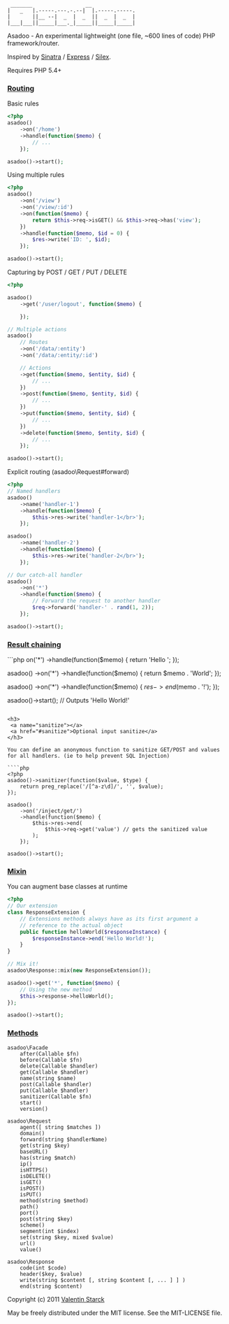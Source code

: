 ```
 _______                 __              
|   _   |.-----.---.-.--|  |.-----.-----.
|       ||__ --|  _  |  _  ||  _  |  _  |
|___|___||_____|___._|_____||_____|_____|
```

Asadoo - An experimental lightweight (one file, ~600 lines of code) PHP framework/router.

Inspired by [Sinatra](http://www.sinatrarb.com/ "Sinatra - Ruby") / [Express](http://expressjs.com/ "Express - NodeJS") / [Silex](http://silex.sensiolabs.org/ "Silex PHP").

Requires PHP 5.4+

<h3>
 <a name="routing"></a>
 <a href="#routing">Routing</a>
</h3>

Basic rules

```php
<?php
asadoo()
    ->on('/home')
    ->handle(function($memo) {
        // ...
    });

asadoo()->start();
```

Using multiple rules

```php
<?php
asadoo()
    ->on('/view')
    ->on('/view/:id')
    ->on(function($memo) {
        return $this->req->isGET() && $this->req->has('view');
    })
    ->handle(function($memo, $id = 0) {
        $res->write('ID: ', $id);
    });

asadoo()->start();
```

Capturing by POST / GET / PUT / DELETE

```php
<?php

asadoo()
    ->get('/user/logout', function($memo) {

    });

// Multiple actions
asadoo()
    // Routes
    ->on('/data/:entity')
    ->on('/data/:entity/:id')

    // Actions
    ->get(function($memo, $entity, $id) {
        // ...
    })
    ->post(function($memo, $entity, $id) {
        // ...
    })
    ->put(function($memo, $entity, $id) {
        // ...
    })
    ->delete(function($memo, $entity, $id) {
        // ...
    });

asadoo()->start();
```

Explicit routing (asadoo\Request#forward)

```php
<?php
// Named handlers
asadoo()
    ->name('handler-1')
    ->handle(function($memo) {
        $this->res->write('handler-1</br>');
    });

asadoo()
    ->name('handler-2')
    ->handle(function($memo) {
        $this->res->write('handler-2</br>');
    });

// Our catch-all handler
asadoo()
    ->on('*')
    ->handle(function($memo) {
        // Forward the request to another handler
        $req->forward('handler-' . rand(1, 2));
    });

asadoo()->start();
```
<h3>
 <a name="chaining"></a>
 <a href="#chaining">Result chaining</a>
</h3>
```php
<?php
asadoo()
    ->on('*')
    ->handle(function($memo) {
        return 'Hello ';
    });

asadoo()
    ->on('*')
    ->handle(function($memo) {
        return $memo . 'World';
    });

asadoo()
    ->on('*')
    ->handle(function($memo) {
        $res->end($memo . '!');
    });

asadoo()->start(); // Outputs 'Hello World!'
```

<h3>
 <a name="sanitize"></a>
 <a href="#sanitize">Optional input sanitize</a>
</h3>

You can define an anonymous function to sanitize GET/POST and values for all handlers. (ie to help prevent SQL Injection)

````php
<?php
asadoo()->sanitizer(function($value, $type) {
    return preg_replace('/[^a-z\d]/', '', $value);
});

asadoo()
    ->on('/inject/get/')
    ->handle(function($memo) {
        $this->res->end(
            $this->req->get('value') // gets the sanitized value
        );
    });

asadoo()->start();
```

<h3>
 <a name="mixin"></a>
 <a href="#mixin">Mixin</a>
</h3>

You can augment base classes at runtime

```php
<?php
// Our extension
class ResponseExtension {
    // Extensions methods always have as its first argument a
    // reference to the actual object
    public function helloWorld($responseInstance) {
        $responseInstance->end('Hello World!');
    }
}

// Mix it!
asadoo\Response::mix(new ResponseExtension());

asadoo()->get('*', function($memo) {
    // Using the new method
    $this->response->helloWorld();
});

asadoo()->start();
```

<h3>
 <a name="methods"></a>
 <a href="#methods">Methods</a>
</h3>

```
asadoo\Facade
    after(Callable $fn)
    before(Callable $fn)
    delete(Callable $handler)
    get(Callable $handler)
    name(string $name)
    post(Callable $handler)
    put(Callable $handler)
    sanitizer(Callable $fn)
    start()
    version()
```

```
asadoo\Request
    agent([ string $matches ])
    domain()
    forward(string $handlerName)
    get(string $key)
    baseURL()
    has(string $match)
    ip()
    isHTTPS()
    isDELETE()
    isGET()
    isPOST()
    isPUT()
    method(string $method)
    path()
    port()
    post(string $key)
    scheme()
    segment(int $index)
    set(string $key, mixed $value)
    url()
    value()
```

```
asadoo\Response
    code(int $code)
    header($key, $value)
    write(string $content [, string $content [, ... ] ] )
    end(string $content)
```

Copyright (c) 2011 [Valentin Starck](http://aijoona.com/)

May be freely distributed under the MIT license. See the MIT-LICENSE file.